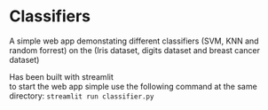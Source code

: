 # Classifiers
A simple web app demonstating different classifiers (SVM, KNN and random forrest) on the (Iris dataset, digits dataset and breast cancer dataset)

Has been built with streamlit <br>
to start the web app simple use the following command at the same directory:
```streamlit run classifier.py```



